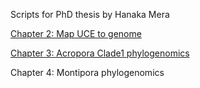 Scripts for PhD thesis by Hanaka Mera

[Chapter 2: Map UCE to genome](https://github.com/mhanaka/MapUCEtoGenome)

[Chapter 3: Acropora Clade1 phylogenomics](https://github.com/mhanaka/PhD_MS/tree/main/Acropora_Clade1)

Chapter 4: Montipora phylogenomics
